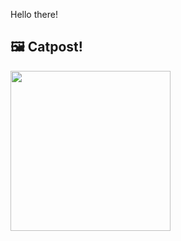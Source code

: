 Hello there!



## 🖼️ Catpost!

<sub>
    <img src="https://cdn2.thecatapi.com/images/STRKgfRVq.jpg" height="256">
</sub>

